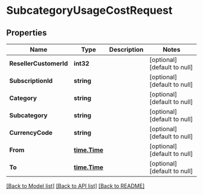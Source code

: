 # SubcategoryUsageCostRequest

## Properties
Name | Type | Description | Notes
------------ | ------------- | ------------- | -------------
**ResellerCustomerId** | **int32** |  | [optional] [default to null]
**SubscriptionId** | **string** |  | [optional] [default to null]
**Category** | **string** |  | [optional] [default to null]
**Subcategory** | **string** |  | [optional] [default to null]
**CurrencyCode** | **string** |  | [optional] [default to null]
**From** | [**time.Time**](time.Time.md) |  | [optional] [default to null]
**To** | [**time.Time**](time.Time.md) |  | [optional] [default to null]

[[Back to Model list]](../README.md#documentation-for-models) [[Back to API list]](../README.md#documentation-for-api-endpoints) [[Back to README]](../README.md)

